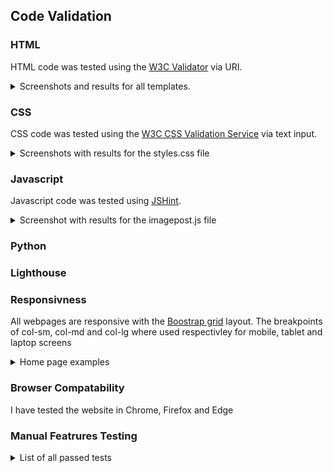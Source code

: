 ## Code Validation

### HTML

HTML code was tested using the [W3C Validator](https://validator.w3.org/) via URI.

<details>
<summary>Screenshots and results for all templates.</summary>
<br>

**HOME**

![No Errors or Warnings to show](documentation/html-home.png)

**IMAGE POST**

![No Errors or Warnings to show](documentation/html-imagepost.png)

**PROFILE**

![No Errors or Warnings to show](documentation/html-profile.png)

**PROFILE POSTS**

![No Errors or Warnings to show](documentation/html-profileposts.png)

**DRAFT POSTS**

![No Errors or Warnings to show](documentation/html-draftposts.png)

**TAGS LIST**

![No Errors or Warnings to show](documentation/html-tagslist.png)

**TAG POSTS**

![No Errors or Warnings to show](documentation/html-tagposts.png)

**UPLOAD IMAGE**

![No Errors or Warnings to show](documentation/html-upload.png)

**NOTIFICATIONS**

![No Errors or Warnings to show](documentation/html-notifications.png)

**REGISTER**

![No Errors or Warnings to show](documentation/html-signup.png)

**LOGIN**

![No Errors or Warnings to show](documentation/html-login.png)

**LOGOUT**

![No Errors or Warnings to show](documentation/html-logout.png)

**ABOUT**

![No Errors or Warnings to show](documentation/html-about.png)

**CONTACT**

![No Errors or Warnings to show](documentation/html-contact.png)

</details>

### CSS

CSS code was tested using the [W3C CSS Validation Service](https://jigsaw.w3.org/css-validator/) via text input. 

<details>

<summary>Screenshots with results for the styles.css file</summary>

![No Error Found](documentation/css-valid.png)

![Valid CSS information](documentation/css-info.png)

</details>

### Javascript

Javascript code was tested using [JSHint](https://jshint.com/).

<details>

<summary>Screenshot with results for the imagepost.js file</summary>

![JSHint feedback](documentation/js-script.png)

the undefined variable of 'bootstrap' is caused by cross referencing scripts

</details>

### Python

### Lighthouse

### Responsivness

All webpages are responsive with the [Boostrap grid](https://getbootstrap.com/docs/5.3/layout/grid/) layout. The breakpoints of col-sm, col-md and col-lg where used respectivley for mobile, tablet and laptop screens

<details>

<summary>Home page examples</summary>

**HOME**

![responsive laptop page](documentation/responsive-laptop.png)

**TABLET**

![responsive tablet page](documentation/responsive-tablet.png)

**MOBILE**

![responsive mobile page](documentation/responsive-mobile.png)

</details>

### Browser Compatability

I have tested the website in Chrome, Firefox and Edge

### Manual Featrures Testing

<details>

<summary>List of all passed tests</summary>

**NAVBAR**

- Navigates to:

  - Home page when logo is clicked
  - Tags page when 'Tags' is clicked
  - Sign up page when 'Register' is clicked
  - Login page when 'Login is clicked
  - Logout page when 'Logout' is clicked
  - Upload page when 'Upload Image' is clicked
  - Notifiactions page when bell icon is clicked
  - Profile page when profile image icon is clicked
  - Search page when 'Search' button is clicked

- On mobile and tablet, opens as dropdown menu when burger button is clicked
- Displays different links based upon user authenticated status

<br>

**FOOTER**

- Navigates to:

  - About page when 'About' is clicked
  - Contact page when 'Contact' is clicked

<br>

**HOME**

- Displays only approved image posts
- Page navbar available when there are greater than 6 images
- Navigates to selected page when clicked
![Pagination page navbar](documentation/test-page-navbar.png)
- Navigate to specific imagepost when image is clicked

<br>

**IMAGEPOST**

- Displays image card with:

  - Image
  - Working link to uploader's profile
  - Title
  - Thumbs up/down icon if liked/not liked
  - Message
  - Created on
  - Update button

- Click on image toggles fullscreen image modal
- Click on modal image exits modal
- Click on image thumbs up redirects to page with alert message:
![Added like to image](documentation/test-alert-likeimage.png)
- Click on image thumbs down redirects to page with alert message:
![Added like to image](documentation/test-alert-unlikeimage.png)

- Comments displayed with:

  - Working link to author's profile
  - Created on 

<br>

**TAGS**

- Displays all tags
- Navigates to specific tag when specific tag is clicked

<br>

**TAG POSTS**

- Displays all approved images with requested tag
- Displays card when no approved images yet with tag
![No approved images with tag card](documentation/test-no-approved-images-with-tag.png)
- Navigate to specific imagepost when image is clicked

<br>

### Automated Testing